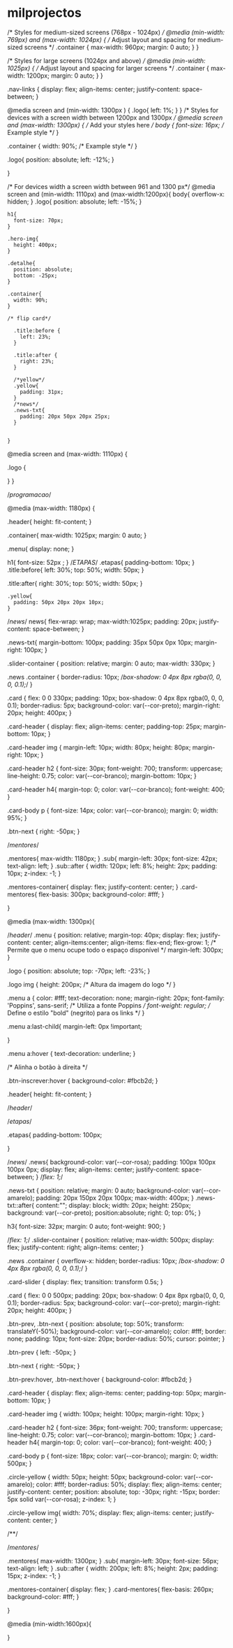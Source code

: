# milprojectos


/* Styles for medium-sized screens (768px - 1024px) */
@media (min-width: 769px) and (max-width: 1024px) {
  /* Adjust layout and spacing for medium-sized screens */
  .container {
    max-width: 960px;
    margin: 0 auto;
  }
}

/* Styles for large screens (1024px and above) */
@media (min-width: 1025px) {
  /* Adjust layout and spacing for larger screens */
  .container {
    max-width: 1200px;
    margin: 0 auto;
  }
}





.nav-links {
  display: flex;
  align-items: center;
  justify-content: space-between;
}

 @media screen and (min-width: 1300px ) {
  .logo{
    left: 1%;
  }
 }
/* Styles for devices with a screen width between 1200px and 1300px */
@media screen and (max-width: 1300px) {
  /* Add your styles here */
  body {
    font-size: 16px; /* Example style */
  }

  .container {
    width: 90%; /* Example style */
  }

  .logo{
    position: absolute;
    left: -12%;
  }
  
}


/* For devices width a screen width between 961 and 1300 px*/
@media screen and (min-width: 1110px) and (max-width:1200px){
  body{
    overflow-x: hidden;
  }
    .logo{
      position: absolute;
      left: -15%;
    }    

    h1{
      font-size: 70px;
    }

    .hero-img{
      height: 400px;
    }

    .detalhe{
      position: absolute;
      bottom: -25px;
    }

    .container{
      width: 90%;
    }

    /* flip card*/
    
      .title:before {
        left: 23%;
      }

      .title:after {
        right: 23%;
      }

      /*yellow*/
      .yellow{
        padding: 31px;
      }
      /*news*/
      .news-txt{
        padding: 20px 50px 20px 25px;
      }


    }

@media screen and (max-width: 1110px) {

  .logo {

  }
}








/*programacao*/

@media (max-width: 1180px) {
  
  .header{
    height: fit-content;
  }

  .container{
    max-width: 1025px;
    margin: 0 auto;
  }

  .menu{
    display: none;
  }
  

  h1{
    font-size: 52px ;
  }
  /*ETAPAS*/
  .etapas{
    padding-bottom: 10px;
  }
  .title:before{
    left: 30%;
    top: 50%;
    width: 50px;
    }
  
  .title:after{
    right: 30%;
    top: 50%;
    width: 50px;
    }
  
    .yellow{
      padding: 50px 20px 20px 10px;
    }
  /*news*/
  news{
    flex-wrap: wrap;
    max-width:1025px;
    padding: 20px;
    justify-content: space-between;
  }

  .news-txt{
    margin-bottom: 100px;
    padding: 35px 50px 0px 10px;
    margin-right: 100px;
  }
 
.slider-container {
  position: relative;
  margin: 0 auto;
  max-width: 330px;
}

.news .container {
  border-radius: 10px;
  /*box-shadow: 0 4px 8px rgba(0, 0, 0, 0.1);*/
}

  .card {
    flex: 0 0 330px;
    padding: 10px;
    box-shadow: 0 4px 8px rgba(0, 0, 0, 0.1);
    border-radius: 5px;
    background-color: var(--cor-preto);
    margin-right: 20px;
    height: 400px;
  }
  
.card-header {
  display: flex;
  align-items: center;
  padding-top: 25px;
  margin-bottom: 10px;
}

.card-header img {
  margin-left: 10px;
  width: 80px;
  height: 80px;
  margin-right: 10px;
}

.card-header h2 {
  font-size: 30px;
  font-weight: 700;
  transform: uppercase;
  line-height: 0.75;
  color: var(--cor-branco);
  margin-bottom: 10px;
}

.card-header h4{
  margin-top: 0;
  color: var(--cor-branco);
  font-weight: 400;
}

.card-body p {
  font-size: 14px;
  color: var(--cor-branco);
  margin: 0;
  width: 95%;
}


.btn-next {
  right: -50px;
}


/*mentores*/

.mentores{
  max-width: 1180px;
}
.sub{
  margin-left: 30px;
  font-size: 42px;
  text-align: left;
}
.sub::after {
  width: 120px;
  left: 8%;
  height: 2px;
  padding: 10px;
  z-index: -1;
}

.mentores-container{
  display: flex;
  justify-content: center;
}
.card-mentores{
  flex-basis: 300px;
  background-color: #fff;
}


}



@media (max-width: 1300px){


  /*header*/
  .menu {
    position: relative;
    margin-top: 40px;
    display: flex;
    justify-content: center;
    align-items:center;
    align-items: flex-end;
    flex-grow: 1; /* Permite que o menu ocupe todo o espaço disponível */
    margin-left: 300px;
}
  
.logo {
  position: absolute;
  top: -70px;
  left: -23%;
}

.logo img {
  height: 200px; /* Altura da imagem do logo */
}

  .menu a {
    color: #fff;
    text-decoration: none;
    margin-right: 20px;
    font-family: 'Poppins', sans-serif; /* Utiliza a fonte Poppins */
    font-weight: regular; /* Define o estilo "bold" (negrito) para os links */
  }

  .menu a:last-child{
    margin-left: 0px !important;

  }

  .menu a:hover {
    text-decoration: underline;
  }
  
  /* Alinha o botão à direita */
  
  .btn-inscrever:hover {
    background-color: #fbcb2d;
  }

  .header{
    height: fit-content;
  }

  /*header*/


  /*etapas*/

  .etapas{
    padding-bottom: 100px;
  
  }

  /*news*/
.news{
  background-color: var(--cor-rosa);
  padding: 100px 100px 100px 0px;
  display: flex;
  align-items: center;
  justify-content: space-between;
}
/*flex: 1;*/

.news-txt {
  position: relative;
  margin: 0 auto;
  background-color: var(--cor-amarelo);
  padding: 20px 150px 20px 100px;
  max-width: 400px;
}
.news-txt::after{
  content:"";
  display: block;
  width: 20px;
  height: 250px;
  background: var(--cor-preto);
  position:absolute;
  right: 0;
  top: 0%;
}

h3{
  font-size: 32px;
  margin: 0 auto;
  font-weight: 900;
}


/*flex: 1;*/
.slider-container {
  position: relative;
  max-width: 500px;
  display: flex;
  justify-content: right;
  align-items: center;
}

.news .container {
  overflow-x: hidden;
  border-radius: 10px;
  /*box-shadow: 0 4px 8px rgba(0, 0, 0, 0.1);*/
}

.card-slider {
  display: flex;
  transition: transform 0.5s;
}

.card {
  flex: 0 0 500px;
  padding: 20px;
  box-shadow: 0 4px 8px rgba(0, 0, 0, 0.1);
  border-radius: 5px;
  background-color: var(--cor-preto);
  margin-right: 20px;
  height: 400px;
}

.btn-prev,
.btn-next {
  position: absolute;
  top: 50%;
  transform: translateY(-50%);
  background-color: var(--cor-amarelo);
  color: #fff;
  border: none;
  padding: 10px;
  font-size: 20px;
  border-radius: 50%;
  cursor: pointer;
}

.btn-prev {
  left: -50px;
}

.btn-next {
  right: -50px;
}

.btn-prev:hover,
.btn-next:hover {
  background-color: #fbcb2d;
}

.card-header {
  display: flex;
  align-items: center;
  padding-top: 50px;
  margin-bottom: 10px;
}

.card-header img {
  width: 100px;
  height: 100px;
  margin-right: 10px;
}

.card-header h2 {
  font-size: 36px;
  font-weight: 700;
  transform: uppercase;
  line-height: 0.75;
  color: var(--cor-branco);
  margin-bottom: 10px;
}
.card-header h4{
  margin-top: 0;
  color: var(--cor-branco);
  font-weight: 400;
}

.card-body p {
  font-size: 18px;
  color: var(--cor-branco);
  margin: 0;
  width: 500px;
}

.circle-yellow {
  width: 50px;
  height: 50px;
  background-color: var(--cor-amarelo);
  color: #fff;
  border-radius: 50%;
  display: flex;
  align-items: center;
  justify-content: center;
  position: absolute;
  top: -30px;
  right: -15px;
  border: 5px solid var(--cor-rosa);
  z-index: 1;
}

.circle-yellow img{
  width: 70%;
  display: flex;
  align-items: center;
  justify-content: center;
}


/**/

/*mentores*/

.mentores{
  max-width: 1300px;
}
.sub{
  margin-left: 30px;
  font-size: 56px;
  text-align: left;
}
.sub::after {
  width: 200px;
  left: 8%;
  height: 2px;
  padding: 15px;
  z-index: -1;
}

.mentores-container{
  display: flex;
}
.card-mentores{
  flex-basis: 260px;
  background-color: #fff;
}

}

@media (min-width:1600px){

}
  